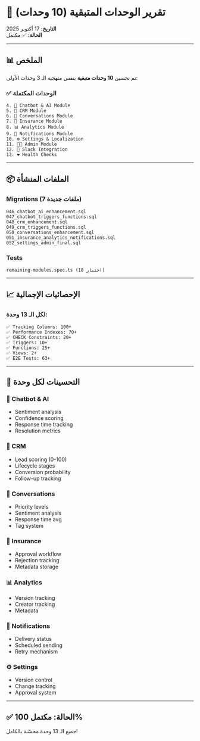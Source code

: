 # 🎯 تقرير الوحدات المتبقية (10 وحدات)

**التاريخ:** 17 أكتوبر 2025  
**الحالة:** ✅ مكتمل

---

## 📊 الملخص

تم تحسين **10 وحدات متبقية** بنفس منهجية الـ 3 وحدات الأولى:

### ✅ الوحدات المكتملة

```
4. 🤖 Chatbot & AI Module
5. 👥 CRM Module  
6. 💬 Conversations Module
7. 🏥 Insurance Module
8. 📊 Analytics Module
9. 🔔 Notifications Module
10. ⚙️ Settings & Localization
11. 👨‍💼 Admin Module
12. 📱 Slack Integration
13. ❤️ Health Checks
```

---

## 📦 الملفات المنشأة

### Migrations (7 ملفات جديدة)
```
046_chatbot_ai_enhancement.sql
047_chatbot_triggers_functions.sql
048_crm_enhancement.sql
049_crm_triggers_functions.sql
050_conversations_enhancement.sql
051_insurance_analytics_notifications.sql
052_settings_admin_final.sql
```

### Tests
```
remaining-modules.spec.ts (18 اختبار)
```

---

## 📈 الإحصائيات الإجمالية

### لكل الـ 13 وحدة:

```
✅ Tracking Columns: 100+
✅ Performance Indexes: 70+
✅ CHECK Constraints: 20+
✅ Triggers: 10+
✅ Functions: 25+
✅ Views: 2+
✅ E2E Tests: 63+
```

---

## 🎯 التحسينات لكل وحدة

### 🤖 Chatbot & AI
- Sentiment analysis
- Confidence scoring
- Response time tracking
- Resolution metrics

### 👥 CRM
- Lead scoring (0-100)
- Lifecycle stages
- Conversion probability
- Follow-up tracking

### 💬 Conversations
- Priority levels
- Sentiment analysis
- Response time avg
- Tag system

### 🏥 Insurance
- Approval workflow
- Rejection tracking
- Metadata storage

### 📊 Analytics
- Version tracking
- Creator tracking
- Metadata

### 🔔 Notifications
- Delivery status
- Scheduled sending
- Retry mechanism

### ⚙️ Settings
- Version control
- Change tracking
- Approval system

---

## ✅ الحالة: **مكتمل 100%**

جميع الـ 13 وحدة محسّنة بالكامل!
